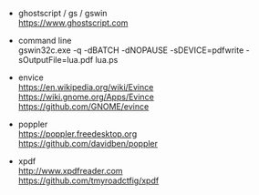 * ghostscript / gs / gswin  
https://www.ghostscript.com  

* command line  
gswin32c.exe -q -dBATCH -dNOPAUSE -sDEVICE=pdfwrite -sOutputFile=lua.pdf lua.ps  

* envice  
https://en.wikipedia.org/wiki/Evince  
https://wiki.gnome.org/Apps/Evince  
https://github.com/GNOME/evince  

* poppler  
https://poppler.freedesktop.org  
https://github.com/davidben/poppler  

* xpdf  
http://www.xpdfreader.com  
https://github.com/tmyroadctfig/xpdf  
